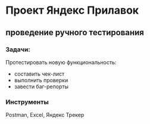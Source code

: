 # Проект Яндекс Прилавок
## проведение ручного тестирования

### Задачи:
Протестировать новую функциональность:
* составить чек-лист 
* выполнить проверки
* завести баг-репорты


### Инструменты
Postman, Excel, Яндекс Трекер 